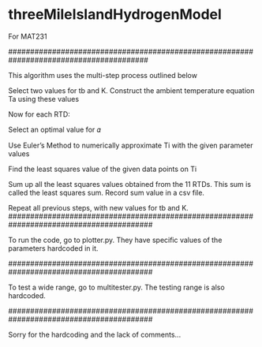 # threeMileIslandHydrogenModel
For MAT231

########################################################################################

This algorithm uses the multi-step process outlined below

Select two values for tb and K. Construct the ambient temperature equation Ta using these values

Now for each RTD:
  
  Select an optimal value for 𝛼
  
  Use Euler’s Method to numerically approximate Ti with the given parameter values
  
  Find the least squares value of the given data points on Ti

Sum up all the least squares values obtained from the 11 RTDs. This sum is called the least squares sum. Record sum value in a csv file.

Repeat all previous steps, with new values for tb and K. 
#########################################################################################

To run the code, go to plotter.py. They have specific values of the parameters hardcoded in it.

#########################################################################################

To test a wide range, go to multitester.py. The testing range is also hardcoded.

#########################################################################################

Sorry for the hardcoding and the lack of comments...
